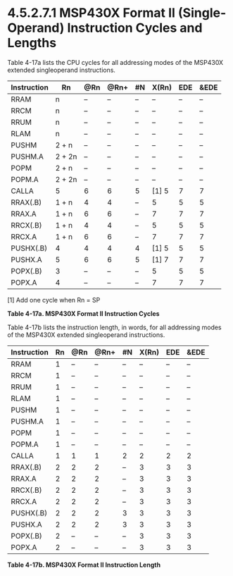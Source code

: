 # 4.5.2.7.1 MSP430X Format II (Single-Operand) Instruction Cycles and Lengths

Table 4-17a lists the CPU cycles for all addressing modes of the MSP430X extended singleoperand instructions.

<a id="table-4-17a"></a>

| Instruction | Rn     | @Rn  | @Rn+ | #N   | X(Rn) | EDE | &EDE |
| ----------- | ------ | ---- | ---- | ---- | ------| --- | ---- |
| RRAM        | n      | –    | –    | –    | –     | –   | –    |
| RRCM        | n      | –    | –    | –    | –     | –   | –    |
| RRUM        | n      | –    | –    | –    | –     | –   | –    |
| RLAM        | n      | –    | –    | –    | –     | –   | –    |
| PUSHM       | 2 + n  | –    | –    | –    | –     | –   | –    |
| PUSHM.A     | 2 + 2n | –    | –    | –    | –     | –   | –    |
| POPM        | 2 + n  | –    | –    | –    | –     | –   | –    |
| POPM.A      | 2 + 2n | –    | –    | –    | –     | –   | –    |
| CALLA       | 5      | 6    | 6    | 5    | [1] 5 | 7   | 7    |
| RRAX(.B)    | 1 + n  | 4    | 4    | –    | 5     | 5   | 5    |
| RRAX.A      | 1 + n  | 6    | 6    | –    | 7     | 7   | 7    |
| RRCX(.B)    | 1 + n  | 4    | 4    | –    | 5     | 5   | 5    |
| RRCX.A      | 1 + n  | 6    | 6    | –    | 7     | 7   | 7    |
| PUSHX(.B)   | 4      | 4    | 4    | 4    | [1] 5 | 5   | 5    |
| PUSHX.A     | 5      | 6    | 6    | 5    | [1] 7 | 7   | 7    |
| POPX(.B)    | 3      | –    | –    | –    | 5     | 5   | 5    |
| POPX.A      | 4      | –    | –    | –    | 7     | 7   | 7    |

[1] Add one cycle when Rn = SP

**Table 4-17a. MSP430X Format II Instruction Cycles**

Table 4-17b lists the instruction length, in words, for all addressing modes of the MSP430X extended singleoperand instructions.

<a id="table-4-17b"></a>

| Instruction | Rn  | @Rn  | @Rn+ | #N   | X(Rn) | EDE  | &EDE |
| ----------- | --- | ---- | ---- | ---- | ----- | ---- | ---- |
| RRAM        | 1   | –    | –    | –    | –     | –    | –    |
| RRCM        | 1   | –    | –    | –    | –     | –    | –    |
| RRUM        | 1   | –    | –    | –    | –     | –    | –    |
| RLAM        | 1   | –    | –    | –    | –     | –    | –    |
| PUSHM       | 1   | –    | –    | –    | –     | –    | –    |
| PUSHM.A     | 1   | –    | –    | –    | –     | –    | –    |
| POPM        | 1   | –    | –    | –    | –     | –    | –    |
| POPM.A      | 1   | –    | –    | –    | –     | –    | –    |
| CALLA       | 1   | 1    | 1    | 2    | 2     | 2    | 2    |
| RRAX(.B)    | 2   | 2    | 2    | –    | 3     | 3    | 3    |
| RRAX.A      | 2   | 2    | 2    | –    | 3     | 3    | 3    |
| RRCX(.B)    | 2   | 2    | 2    | –    | 3     | 3    | 3    |
| RRCX.A      | 2   | 2    | 2    | –    | 3     | 3    | 3    |
| PUSHX(.B)   | 2   | 2    | 2    | 3    | 3     | 3    | 3    |
| PUSHX.A     | 2   | 2    | 2    | 3    | 3     | 3    | 3    |
| POPX(.B)    | 2   | –    | –    | –    | 3     | 3    | 3    |
| POPX.A      | 2   | –    | –    | –    | 3     | 3    | 3    |

**Table 4-17b. MSP430X Format II Instruction Length**
